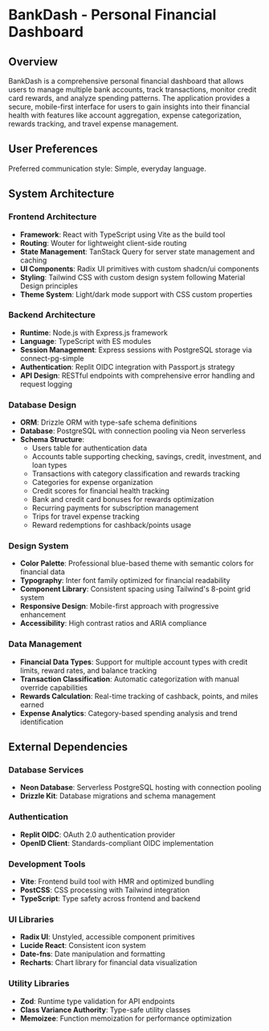 # BankDash - Personal Financial Dashboard

## Overview

BankDash is a comprehensive personal financial dashboard that allows users to manage multiple bank accounts, track transactions, monitor credit card rewards, and analyze spending patterns. The application provides a secure, mobile-first interface for users to gain insights into their financial health with features like account aggregation, expense categorization, rewards tracking, and travel expense management.

## User Preferences

Preferred communication style: Simple, everyday language.

## System Architecture

### Frontend Architecture
- **Framework**: React with TypeScript using Vite as the build tool
- **Routing**: Wouter for lightweight client-side routing
- **State Management**: TanStack Query for server state management and caching
- **UI Components**: Radix UI primitives with custom shadcn/ui components
- **Styling**: Tailwind CSS with custom design system following Material Design principles
- **Theme System**: Light/dark mode support with CSS custom properties

### Backend Architecture
- **Runtime**: Node.js with Express.js framework
- **Language**: TypeScript with ES modules
- **Session Management**: Express sessions with PostgreSQL storage via connect-pg-simple
- **Authentication**: Replit OIDC integration with Passport.js strategy
- **API Design**: RESTful endpoints with comprehensive error handling and request logging

### Database Design
- **ORM**: Drizzle ORM with type-safe schema definitions
- **Database**: PostgreSQL with connection pooling via Neon serverless
- **Schema Structure**:
  - Users table for authentication data
  - Accounts table supporting checking, savings, credit, investment, and loan types
  - Transactions with category classification and rewards tracking
  - Categories for expense organization
  - Credit scores for financial health tracking
  - Bank and credit card bonuses for rewards optimization
  - Recurring payments for subscription management
  - Trips for travel expense tracking
  - Reward redemptions for cashback/points usage

### Design System
- **Color Palette**: Professional blue-based theme with semantic colors for financial data
- **Typography**: Inter font family optimized for financial readability
- **Component Library**: Consistent spacing using Tailwind's 8-point grid system
- **Responsive Design**: Mobile-first approach with progressive enhancement
- **Accessibility**: High contrast ratios and ARIA compliance

### Data Management
- **Financial Data Types**: Support for multiple account types with credit limits, reward rates, and balance tracking
- **Transaction Classification**: Automatic categorization with manual override capabilities
- **Rewards Calculation**: Real-time tracking of cashback, points, and miles earned
- **Expense Analytics**: Category-based spending analysis and trend identification

## External Dependencies

### Database Services
- **Neon Database**: Serverless PostgreSQL hosting with connection pooling
- **Drizzle Kit**: Database migrations and schema management

### Authentication
- **Replit OIDC**: OAuth 2.0 authentication provider
- **OpenID Client**: Standards-compliant OIDC implementation

### Development Tools
- **Vite**: Frontend build tool with HMR and optimized bundling
- **PostCSS**: CSS processing with Tailwind integration
- **TypeScript**: Type safety across frontend and backend

### UI Libraries
- **Radix UI**: Unstyled, accessible component primitives
- **Lucide React**: Consistent icon system
- **Date-fns**: Date manipulation and formatting
- **Recharts**: Chart library for financial data visualization

### Utility Libraries
- **Zod**: Runtime type validation for API endpoints
- **Class Variance Authority**: Type-safe utility classes
- **Memoizee**: Function memoization for performance optimization